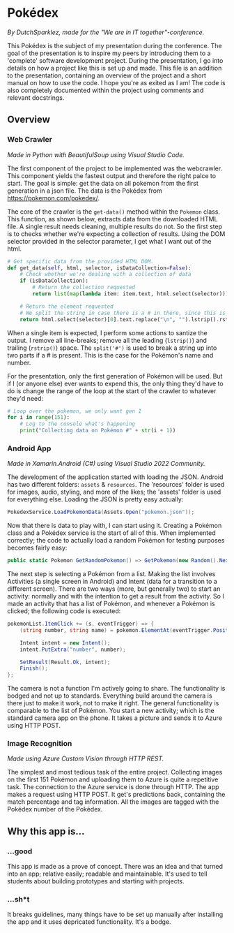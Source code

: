 # Pokédex

*By DutchSparklez, made for the "We are in IT together"-conference.*

This Pokédex is the subject of my presentation during the conference. The goal of the presentation is to inspire my peers by introducing them to a 'complete' software development project. During the presentation, I go into details on how a project like this is set up and made. This file is an addition to the presentation, containing an overview of the project and a short manual on how to use the code. I hope you're as exited as I am! The code is also completely documented within the project using comments and relevant docstrings.

## Overview

### Web Crawler

*Made in Python with BeautifulSoup using Visual Studio Code.*

The first component of the project to be implemented was the webcrawler. This component yields the fastest output and therefore the right palce to start. The goal is simple: get the data on all pokemon from the first generation in a json file. The data is the Pokédex from <https://pokemon.com/pokedex/>.

The core of the crawler is the `get-data()` method within the `Pokemon` class. This function, as shown below, extracts data from the downloaded HTML file.  A single result needs cleaning, multiple results do not. So the first step is to checks whether we're expecting a collection of results. Using the DOM selector provided in the selector parameter, I get what I want out of the html.

```python
# Get specific data from the provided HTML DOM.
def get_data(self, html, selector, isDataCollection=False):
    # Check whether we're dealing with a collection of data
    if (isDataCollection): 
        # Return the collection requested
        return list(map(lambda item: item.text, html.select(selector)))

    # Return the element requested
    # We split the string in case there is a # in there, since this is the Pokedex number
    return html.select(selector)[0].text.replace("\n", "").lstrip().rstrip().split('#')
```

When a single item is expected, I perform some actions to santize the output. I remove all line-breaks; remove all the leading (`lstrip()`) and trailing (`rstrip()`) space. The `split('#')` is used to break a string up into two parts if a # is present. This is the case for the Pokémon's name and number.

For the presentation, only the first generation of Pokémon will be used. But if I (or anyone else) ever wants to expend this, the only thing they'd have to do is change the range of the loop at the start of the crawler to whatever they'd need:

```python
# Loop over the pokemon, we only want gen 1
for i in range(151):
    # Log to the console what's happening
    print("Collecting data on Pokémon #" + str(i + 1))
```

### Android App

*Made in Xamarin.Android (C#) using Visual Studio 2022 Community.*

The development of the application started with loading the JSON. Android has two different folders: `assets` & `resources`. The 'resources' folder is used for images, audio, styling, and more of the likes; the 'assets' folder is used for everything else. Loading the JSON is pretty easy actually:

```csharp
PokedexService.LoadPokemonData(Assets.Open("pokemon.json"));
```

Now that there is data to play with, I can start using it. Creating a Pokémon class and a Pokédex service is the start of all of this. When implemented correctly; the code to actually load a random Pokémon for testing purposes becomes fairly easy:

```csharp
public static Pokemon GetRandomPokemon() => GetPokemon(new Random().Next(1, 152));
```

The next step is selecting a Pokémon from a list. Making the list involves Activities (a single screen in Android) and Intent (data for a transition to a different screen). There are two ways (more, but generally two) to start an activity: normally and with the intention to get a result from the activity. So I made an activity that has a list of Pokémon, and whenever a Pokémon is clicked; the following code is executed:

```csharp
pokemonList.ItemClick += (s, eventTrigger) => {
    (string number, string name) = pokemon.ElementAt(eventTrigger.Position);

    Intent intent = new Intent();
    intent.PutExtra("number", number);

    SetResult(Result.Ok, intent);
    Finish();
};
```

The camera is not a function I'm actively going to share. The functionality is bodged and not up to standards. Everything build around the camera is there just to make it work, not to make it right. The general functionality is comparable to the list of Pokémon. You start a new activity; which is the standard camera app on the phone. It takes a picture and sends it to Azure using HTTP POST.

### Image Recognition

*Made using Azure Custom Vision through HTTP REST.*

The simplest and most tedious task of the entire project. Collecting images on the first 151 Pokémon and uploading them to Azure is quite a repetitive task. The connection to the Azure service is done through HTTP. The app makes a request using HTTP POST. It get's predictions back, containing the match percentage and tag information. All the images are tagged with the Pokédex number of the Pokédex.

## Why this app is...

### ...good

This app is made as a prove of concept. There was an idea and that turned into an app; relative easily; readable and maintainable. It's used to tell students about building prototypes and starting with projects.

### ...sh*t

It breaks guidelines, many things have to be set up manually after installing the app and it uses depricated functionality. It's a bodge.
